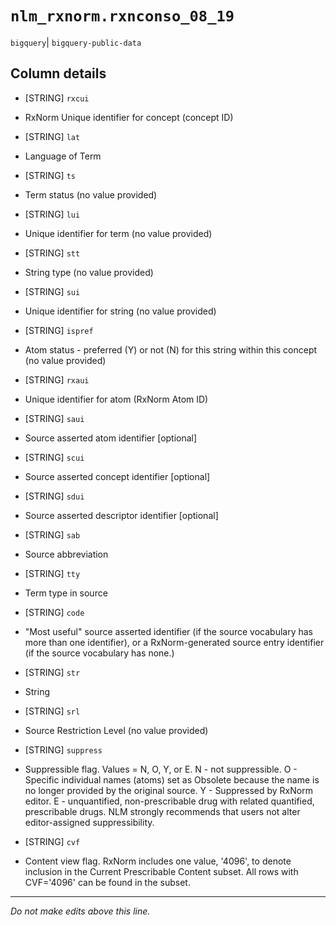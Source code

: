 # `nlm_rxnorm.rxnconso_08_19`
`bigquery`| `bigquery-public-data`

## Column details
* [STRING]    `rxcui`
 - RxNorm Unique identifier for concept (concept ID)
* [STRING]    `lat`
 - Language of Term
* [STRING]    `ts`
 - Term status (no value provided)
* [STRING]    `lui`
 - Unique identifier for term (no value provided)
* [STRING]    `stt`
 - String type (no value provided)
* [STRING]    `sui`
 - Unique identifier for string (no value provided)
* [STRING]    `ispref`
 - Atom status - preferred (Y) or not (N) for this string within this concept (no value provided)
* [STRING]    `rxaui`
 - Unique identifier for atom (RxNorm Atom ID)
* [STRING]    `saui`
 - Source asserted atom identifier [optional]
* [STRING]    `scui`
 - Source asserted concept identifier [optional]
* [STRING]    `sdui`
 - Source asserted descriptor identifier [optional]
* [STRING]    `sab`
 - Source abbreviation
* [STRING]    `tty`
 - Term type in source
* [STRING]    `code`
 - "Most useful" source asserted identifier (if the source vocabulary has more than one identifier), or a RxNorm-generated source entry identifier (if the source vocabulary has none.)
* [STRING]    `str`
 - String
* [STRING]    `srl`
 - Source Restriction Level (no value provided)
* [STRING]    `suppress`
 - Suppressible flag. Values = N, O, Y, or E. N - not suppressible. O - Specific individual names (atoms) set as Obsolete because the name is no longer provided by the original source. Y - Suppressed by RxNorm editor. E - unquantified, non-prescribable drug with related quantified, prescribable drugs. NLM strongly recommends that users not alter editor-assigned suppressibility.
* [STRING]    `cvf`
 - Content view flag. RxNorm includes one value, '4096', to denote inclusion in the Current Prescribable Content subset. All rows with CVF='4096' can be found in the subset.

-------------------------------------------------------------------------------
*Do not make edits above this line.*
